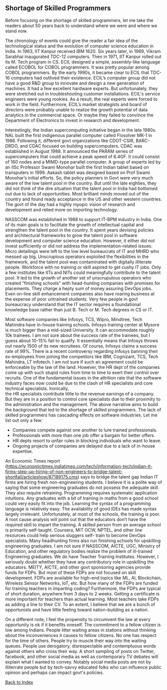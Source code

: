 ## Shortage of Skilled Programmers 




Before focusing on the shortage of skilled programmers, let me take the readers about 50 years back to understand where we were and where we stand now. 

The chronology of events could give the reader a fair idea of the technological status and the evolution of computer science education in India.  In 1963,  IIT Kanpur 
received IBM 1620. Six years later, in 1969, Vikram Sarabhai inaugurated TDC-12 computers. Then in 1971, IIT Kanpur rolled out its M. Tech program in CS.  ECIL designed a 
simple, assembly-like language called ECOBOL for COBOL programmers. It was pretty popular among COBOL programmers. By the early 1990s, it became clear to ECIL that TDC-16 
computers had outlived their existence.  ECIL’s computer group did not have a good R&D group to innovate and design a new generation of machines. It had a few excellent 
hardware experts. But unfortunately, they were stretched out in troubleshooting customer installations. ECIL's service engineers were young rookies.  As a result, the real 
experts were forced to work in the field. Furthermore, ECIL’s market strategists and board of directors were probably unable to realize the growth potential of data analytics in the commercial space. Or maybe they failed to convince the Department of Electronics to invest in research and development.

Interestingly, the Indian supercomputing initiative began in the late 1980s. NAL built the first indigenous parallel computer called Flosolver MK-1 in 1986. Following it, 
different govt organizations like CDOT-CSIR, BARC-DRDO, and CDAC focused on building supercomputers. CDAC was established in August 1988. It announced the PARAM series of 
supercomputers that could achieve a peak speed of 6.4GF. It could consist of 160 nodes and a MIMD-type parallel computer. A group of experts led by an IISc Professor Swami 
Monohar built the first Indian tablet based on transputers in 1999. Aakash tablet was designed based on Prof Swami Monohar’s initial efforts. So, the policy planners in 
Govt were very much aware of the low talent pool in the country. But until the late eighties, they did not think of the dire situation that the talent pool in India had 
bottomed out due to lack of opportunities. Most brilliant minds moved out of the country and found ready acceptance in the US and other western countries. The govt of 
the day had a highly myopic vision of research and development and relied more on importing technology.

NASSCOM was established in 1988 to support IT-BPM industry in India. One of its main goals is to facilitate the growth of intellectual capital and strengthen the talent 
pool in the country. It spent years devising policies and architectural frameworks to grow the talent pool in software development and computer science education. However, 
it either did not invest sufficiently or did not address the implementation-related issues. Micro detailings were left to the low level bureaucrats of IT and MHRD 
who messed up big. Unscruplous operators exploited the flexibilities in the framework, and the talent pool was contaminated with digitally illiterate people. Workforce 
with no training or skill aspired to get cushy IT jobs. Only a few institutes like IITs and NITs could meaningfully contribute to the talent pool. It led to the growth 
of another set of unscrupulous operators who created “finishing schools” with head-hunting companies with promises for placements. They charge a hepty sum of money 
assuring DevOps jobs.  Even on-line skill enhancement companies also have roaring business at the expense of poor untrained students. 
Very few people in govt bureaucracy understand that the IT sector requires a foundational knowledge base rather than just B. Tech or M. Tech 
degrees in CS or IT. 

Most software companies like Infosys, TCS, Wipro, Mindtree, Tech Mahindra have in-house training schools. Infosys training center at Mysore is much bigger than a mid-sized 
University. It can accommodate roughly 10k trainees. I am not sure about the success rate of the trainees, but I guess about 10-15% fail to qualify. It essentially means 
that Infosys throws out nearly 1500 of its new recruitees. Of course, Infosys claims a success rate of 99%. There is a recent controversy regarding Infosys banning their 
ex-employees from joining the competitors like IBM, Cognizant, TCS, Tech Mahindra, LT infotech. I am not sure if such an agreement could be enforceable by the law of 
the land. However, the HR dept of the companies come up with such stupid rules from time to time to exert their control over recruits. One of the fundamental issues
in the attrition rate that the software industry faces now could be due to the clash of HR specialists and core technical specialists. Ironically,  
the HR specialists  contribute little to the revenue earnings of a company. But they are in a position to control core specialists due to their proximity to the 
administration and the management. The above narrative aims to build the background that led to the shortage of skilled programmers. The lack of skilled programmers has
cascading effects on software industries. Let me list out only a few:

- Companies compete against one another to lure trained professionals.
- Professionals with more than one job offer a bargain for better offers.
- HR depts resort to unfair rules in blocking individuals who want to leave.
- Ongoing projects of companies are delayed due to a lack of in-house expertise.

An Economic Times report (https://economictimes.indiatimes.com/tech/information-tech/indian-it-firms-step-up-hiring-of-non-engineers-to-bridge-talent-shortfall/articleshow/87189175.cms) says to bridge the talent gap Indian IT firms are hiring fresh non-engineering students. I believe it is a polite way of saying that some engineering 
graduates do not possess the adequate skill. They also require retraining. Programming requires systematic application intuitions. Any graduates with a bit of training in 
maths from a good school could very easily fit into the job. Learning the syntax of a programming language is relatively easy. The availability of good IDEs has made syntax 
largely irrelevant. Unfortunately, at most of the schools, the training is poor. A root cause analysis will point out that the educators don’t have the required skill to 
impart the training. A skilled person from an average school is primarily self-taught. Coursera, MIT OCW, NPTEL, and other line resources could help serious sluggers self-
train to become DevOps specialists. Many headhunting firms also run finishing schools for upskilling engineering graduates. I am not sure if NASSCOM, AICTE, UGC, Ministry 
of Education, and other regulatory bodies realize the problem of ill-trained Engineering graduates. We do have Teacher Training Institutes. However, I seriously doubt 
whether they have any contributory role in upskilling the educators. MEITY, AICTE, and other govt sponsoring agencies provide funds for FDPs. But most of these FDPs are not 
focused on skill development. FDPs are available for high-end topics like ML, AI, Blockchain, Wireless Sensor Networks, IoT, etc. But how many of the FDPs are funded for 
training teachers in imparting coding? Furthermore, the FDPs are typical of short duration, anywhere from 3 days to 2 weeks. Getting a certificate is more important for 
teachers than actual learning. Most teachers take FDPs as adding a line to their CV. To an extent, I believe that we are a bunch of opportunists and have little feeling toward nation-building as a nation.

On a different note, I feel the propensity to circumvent the law at every opportunity is ok if it benefits oneself. The commitment to a fellow citizen is low among 
Indians. People litter waiting areas in stations without thinking about the inconveniences it causes to fellow citizens. No one has respect for the time of others. People 
try to muscle their way into the waiting queues. People use derogatory, disrespectable and contemptuous words against others who cross their way. A short sampling of 
posts on Twitter, facebook, and other social media as well as contemporary TV debates will explain what I wanted to convey. Notably social media posts are not by
illiterrate people but by tech-savvy educated folks who can influence public opinion and perhaps can impact govt's policies. 




[Back to Index](../index.md)
